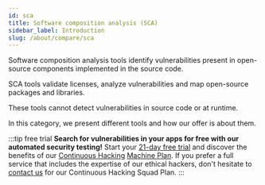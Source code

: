 ```yaml
---
id: sca
title: Software composition analysis (SCA)
sidebar_label: Introduction
slug: /about/compare/sca
---
```


Software composition analysis tools identify
vulnerabilities present in open-source
components implemented in the source code.

SCA tools validate licenses, analyze
vulnerabilities and map open-source packages
and libraries.

These tools cannot detect vulnerabilities
in source code or at runtime.

In this category, we present different tools
and how our offer is about them.

:::tip free trial
**Search for vulnerabilities in your apps for free
with our automated security testing!**
Start your [21-day free trial](https://app.fluidattacks.com/SignUp)
and discover the benefits of our [Continuous Hacking](https://fluidattacks.com/services/continuous-hacking/)
[Machine Plan](https://fluidattacks.com/plans/).
If you prefer a full service
that includes the expertise of our ethical hackers,
don't hesitate to [contact us](https://fluidattacks.com/contact-us/)
for our Continuous Hacking Squad Plan.
:::
